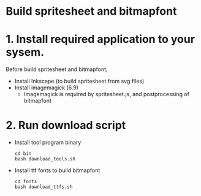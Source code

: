 # Build spritesheet and bitmapfont

# 1. Install required application to your sysem.
Before build spritesheet and bitmapfont,
* Install Inkscape (to build spritesheet from svg files)
* Install imagemagick (6.9)
    * Imagemagick is required by spritesheet.js, and postprocessing of bitmapfont

# 2. Run download script
* Install tool program binary
    ```
    cd bin
    bash download_tools.sh
    ```
* Install ttf fonts to build bitmapfont
    ```
    cd fonts
    bash download_ttfs.sh
    ```

